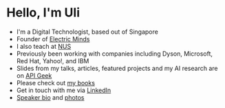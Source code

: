 # Hello, I'm Uli

* I'm a Digital Technologist, based out of Singapore
* Founder of [Electric Minds](https://www.electricminds.net/)
* I also teach at [NUS](https://www.nus.edu.sg/)
* Previously been working with companies including Dyson, Microsoft, Red Hat, Yahoo!, and IBM
* Slides from my talks, articles, featured projects and my AI research are on [API Geek](https://apigeek.net/)
* Please check out [my books](https://www.electricminds.net/book)
* Get in touch with me via [LinkedIn](https://www.linkedin.com/in/uhitzel/)
* [Speaker bio](https://raw.githubusercontent.com/u1i/u1i/master/new-bio.txt) and [photos](https://github.com/u1i/u1i)

